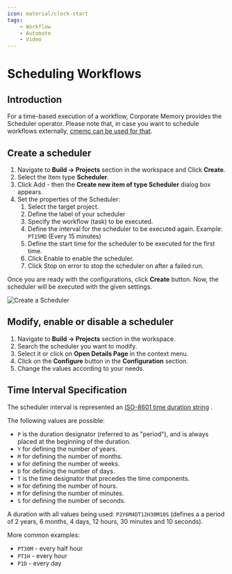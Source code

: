 ```yaml
---
icon: material/clock-start
tags:
    - Workflow
    - Automate
    - Video
---
```

# Scheduling Workflows

## Introduction

For a time-based execution of a workflow, Corporate Memory provides the Scheduler operator. Please note that, in case you want to schedule workflows externally, [cmemc can be used for that](../cmemc-command-line-interface/workflow-execution-and-orchestration/index.md).

## Create a scheduler

1. Navigate to **Build → Projects** section in the workspace and Click **Create**.
1. Select the Item type **Scheduler**.
1. Click Add - then the **Create new item of type Scheduler** dialog box appears.
1. Set the properties of the Scheduler:
    1. Select the target project.
    1. Define the label of your scheduler
    1. Specify the workflow (task) to be executed.
    1. Define the interval for the scheduler to be executed again.
        Example: `PT15MD` (Every 15 minutes)
    1. Define the start time for the scheduler to be executed for the first time.
    1. Click Enable to enable the scheduler.
    1. Click Stop on error to stop the scheduler on after a failed run.

Once you are ready with the configurations, click **Create** button. Now, the scheduler will be executed with the given settings.

![Create a Scheduler](22-1-CreateScheduler.gif "Create a Scheduler")


## Modify, enable or disable a scheduler

1. Navigate to **Build → Projects** section in the workspace.
1. Search the scheduler you want to modify.
1. Select it or click on **Open Details Page** in the context menu.
1. Click on the **Configure** button in the **Configuration** section.
1. Change the values according to your needs.

## Time Interval Specification

The scheduler interval is represented an [ISO-8601 time duration string](https://en.wikipedia.org/wiki/ISO_8601#Durations) .

The following values are possible:

- `P` is the duration designator (referred to as "period"), and is always placed at the beginning of the duration.
- `Y` for defining the number of years.
- `M` for defining the number of months.
- `W` for defining the number of weeks.
- `D` for defining the number of days.
- `T` is the time designator that precedes the time components.
- `H` for defining the number of hours.
- `M` for defining the number of minutes.
- `S` for defining the number of seconds.

A duration with all values being used: `P2Y6M4DT12H30M10S` (defines a a period of 2 years, 6 months, 4 days, 12 hours, 30 minutes and 10 seconds).

More common examples:

- `PT30M` - every half hour
- `PT1H` - every hour
- `P1D` - every day

